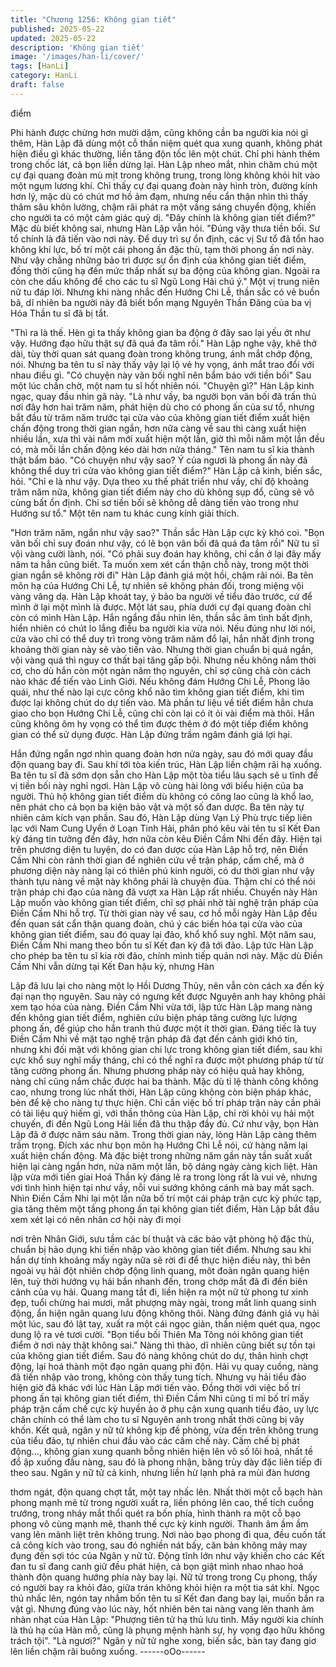 ```yaml
---
title: "Chương 1256: Không gian tiết"
published: 2025-05-22
updated: 2025-05-22
description: 'Không gian tiết'
image: '/images/han-li/cover/'
tags: [HanLi]
category: HanLi
draft: false
---
```


điểm

Phi hành được chừng hơn mười dặm, cũng không cần ba người
kia nói gì thêm, Hàn Lập đã dùng một cỗ thần niệm quét qua xung
quanh, không phát hiện điều gì khác thường, liền tăng độn tốc lên
một chút.
Chỉ phi hành thêm trong chốc lát, cả bọn liền dừng lại.
Hàn Lập nheo mắt, nhìn chăm chú một cự đại quang đoàn mù mịt
trong không trung, trong lòng không khỏi hít vào một ngụm lương
khí.
Chỉ thấy cự đại quang đoàn này hình tròn, đường kính hơn lý,
mặc dù có chút mơ hồ ảm đạm, nhưng nếu cẩn thận nhìn thì thấy
thâm sâu khôn lường, chậm rãi phát ra một vầng sáng chuyển
động, khiến cho người ta có một cảm giác quỷ dị.
"Đây chính là không gian tiết điểm?"
Mặc dù biết không sai, nhưng Hàn Lập vẫn hỏi.
"Đúng vậy thưa tiền bối. Sư tổ chính là đã tiến vào nơi này. Để
duy trì sự ổn định, các vị Sư tổ đã tổn hao không khí lực, bố trí
một cái phong ấn đặc thù, tạm thời phong ấn nơi này. Như vậy
chẳng những bảo trì được sự ổn định của không gian tiết điểm,
đồng thời cũng hạ đến mức thấp nhất sự ba động của không gian.
Ngoài ra còn che dấu không để cho các tu sĩ Ngũ Long Hải chú
ý."
Một vị trung niên nữ tu đáp lời. Nhưng khi nàng nhắc đến Hướng
Chi Lễ, thần sắc có vẻ buồn bã, dĩ nhiên ba người này đã biết bổn
mạng Nguyên Thần Đăng của ba vị Hóa Thần tu sĩ đã bị tắt.

"Thì ra là thế. Hèn gì ta thấy không gian ba động ở đây sao lại yếu
ớt như vậy. Hướng đạo hữu thật sự đã quá đa tâm rồi."
Hàn Lập nghe vậy, khẽ thở dài, tùy thời quan sát quang đoàn
trong không trung, ánh mắt chớp động, nói.
Nhưng ba tên tu sĩ này thấy vậy lại lộ vẻ hy vọng, ánh mắt trao
đổi với nhau điều gì.
"Có chuyện này vãn bối nghĩ nên bẩm báo với tiền bối"
Sau một lúc chần chờ, một nam tu sĩ hốt nhiên nói.
"Chuyện gì?"
Hàn Lập kinh ngạc, quay đầu nhìn gã này.
"Là như vầy, ba người bọn vãn bối đã trấn thủ nơi đây hơn hai
trăm năm, phát hiện dù cho có phong ấn của sư tổ, nhưng bắt
đầu từ trăm năm trước tại cửa vào của không gian tiết điểm xuất
hiện chấn động trong thời gian ngắn, hơn nữa càng về sau thì
càng xuất hiện nhiều lần, xưa thì vài năm mới xuất hiện một lần,
giờ thì mỗi năm một lần đều có, mà mỗi lần chấn động kéo dài
hơn nửa tháng."
Tên nam tu sĩ kia thành thật bẩm báo.
"Có chuyện như vậy sao? Ý của ngươi là phong ấn này đã không
thể duy trì cửa vào không gian tiết điểm?"
Hàn Lập cả kinh, biến sắc, hỏi.
"Chỉ e là như vậy. Dựa theo xu thế phát triển như vầy, chỉ độ
khoảng trăm năm nữa, không gian tiết điểm này cho dù không sụp
đổ, cũng sẽ vô cùng bất ổn định. Chỉ sơ tiền bối sẽ không dễ dàng
tiến vào trong như Hướng sư tổ."
Một tên nam tu khác cung kính giải thích.

"Hơn trăm năm, ngắn như vậy sao?"
Thần sắc Hàn Lập cực kỳ khó coi.
"Bọn vãn bối chỉ suy đoán như vậy, có lẽ bọn vãn bối đã quá đa
tâm rồi" Nữ tu sĩ vội vàng cười lành, nói.
"Có phải suy đoán hay không, chỉ cần ở lại đây mấy năm ta hẳn
cũng biết. Ta muốn xem xét cẩn thận chỗ này, trong một thời gian
ngắn sẽ không rời đi"
Hàn Lập đánh giá một hồi, chậm rãi nói.
Ba tên môn hạ của Hướng Chi Lễ, tự nhiên sẽ không phản đối,
trong miệng vội vàng vâng dạ.
Hàn Lập khoát tay, ý bảo ba người về tiểu đảo trước, cứ để mình
ở lại một mình là được.
Một lát sau, phía dưới cự đại quang đoàn chỉ còn có mình Hàn
Lập.
Hắn ngẩng đầu nhìn lên, thần sắc âm tình bất định, hiển nhiên có
chút lo lắng điều ba người kia vừa nói.
Nếu đúng như lời nói, cửa vào chỉ có thể duy trì trong vòng trăm
năm đổ lại, hắn nhất định trong khoảng thời gian này sẽ vào tiến
vào. Nhưng thời gian chuẩn bị quá ngắn, vội vàng quá thì nguy
cơ thất bại tăng gấp bội. Nhưng nếu không nắm thời cơ, cho dù
hắn còn một ngàn năm thọ nguyên, chỉ sợ cũng chả còn cách nào
khác để tiến vào Linh Giới. Nếu không đám Hướng Chi Lễ, Phong
lão quái, như thế nào lại cực công khổ não tìm không gian tiết
điểm, khi tìm được lại không chút do dự tiến vào. Mà phần tư liệu
về tiết điểm hắn chưa giao cho bọn Hướng Chi Lễ, cũng chỉ còn
lại có ít ỏi vài điểm mà thôi. Hắn cũng không ôm hy vọng có thể
tìm được thêm ở đó một tiếp điểm không gian có thể sử dụng
được.
Hàn Lập đứng trầm ngâm đánh giá lợi hại.

Hắn đứng ngẩn ngơ nhìn quang đoàn hơn nửa ngày, sau đó mới
quay đầu độn quang bay đi.
Sau khí tới tòa kiến trúc, Hàn Lập liền chậm rãi hạ xuống.
Ba tên tu sĩ đã sớm dọn sẵn cho Hàn Lập một tòa tiểu lâu sạch sẽ
u tĩnh để vị tiền bối này nghỉ ngơi.
Hàn Lập vô cùng hài lòng với biểu hiện của ba người. Thủ hộ
không gian tiết điểm dù không có công lao cũng là khổ lao, nên
phát cho cả bọn ba kiện bảo vật và một số đan dược.
Ba tên này tự nhiên cảm kích vạn phần.
Sau đó, Hàn Lập dùng Vạn Lý Phù trực tiếp liên lạc với Nam
Cung Uyển ở Loạn Tinh Hải, phân phó kêu vài tên tu sĩ Kết Đan
kỳ đáng tin tưởng đến đây, hơn nữa còn kêu Điền Cầm Nhi đến
đây.
Hiện tại trên phương diện tu luyện, do có đan dược của Hàn Lập
hỗ trợ, nên Điền Cầm Nhi còn rảnh thời gian để nghiên cứu về
trận pháp, cấm chế, mà ở phương diện này nàng lại có thiên phú
kinh người, có dư thời gian như vậy thành tựu nàng về mặt này
không phải là chuyện đùa. Thậm chí có thể nói trận pháp chi đạo
của nàng đã vượt xa Hàn Lập rất nhiều.
Chuyến này Hàn Lập muốn vào không gian tiết điểm, chỉ sợ phải
nhờ tài nghệ trận pháp của Điền Cầm Nhi hỗ trợ.
Từ thời gian này về sau, cơ hồ mỗi ngày Hàn Lập đều đến quan
sát cẩn thận quang đoàn, chú ý các biến hóa tại cửa vào của
không gian tiết điểm, sau đó quay lại đảo, khổ khổ suy nghĩ.
Một năm sau, Điền Cầm Nhi mang theo bốn tu sĩ Kết đan kỳ đã
tới đảo.
Lập tức Hàn Lập cho phép ba tên tu sĩ kia rời đảo, chính mình
tiếp quản nơi này.
Mặc dù Điền Cầm Nhi vẫn dừng tại Kết Đan hậu kỳ, nhưng Hàn

Lập đã lưu lại cho nàng một lọ Hồi Dương Thủy, nên vẫn còn
cách xa đến kỳ đại nạn thọ nguyên. Sau này có ngưng kết được
Nguyên anh hay không phải xem tạo hóa của nàng.
Điền Cầm Nhi vừa tới, lập tức Hàn Lập mang nàng đến không
gian tiết điểm, nghiên cứu biện pháp tăng cường lực lượng phong
ấn, để giúp cho hắn tranh thủ được một ít thời gian.
Đáng tiếc là tuy Điền Cầm Nhi về mặt tạo nghệ trận pháp đã đạt
đến cảnh giới khó tin, nhưng khi đối mặt với không gian chi lực
trong không gian tiết điểm, sau khi cực khổ suy nghĩ mấy tháng,
chỉ có thể nghĩ ra được một phương pháp từ từ tăng cường
phong ấn.
Nhưng phương pháp này có hiệu quả hay không, nàng chỉ cũng
nắm chắc được hai ba thành.
Mặc dù tỉ lệ thành công không cao, nhưng trong lúc nhất thời,
Hàn Lập cũng không còn biện pháp khác, bèn để kệ cho nàng tự
thực hiện.
Chỉ cần việc bố trí pháp trận này cần phải có tài liệu quý hiếm gì,
với thần thông của Hàn Lập, chỉ rời khỏi vụ hải một chuyến, đi
đến Ngũ Long Hải liền đã thu thập đầy đủ.
Cứ như vậy, bọn Hàn Lập đã ở được năm sáu năm.
Trong thời gian này, lòng Hàn Lập càng thêm trầm trọng. Đích xác
như bọn môn hạ Hướng Chi Lễ nói, cứ hàng năm lại xuất hiện
chấn động. Mà đặc biệt trong những năm gần này tần suất xuất
hiện lại càng ngắn hơn, nửa năm một lần, bộ dáng ngày càng
kịch liệt.
Hàn lập vừa mới tiến giai Hoá Thần kỳ đáng lẽ ra trong lòng rất là
vui vẻ, nhưng với tình hình hiện tại như vầy, nỗi vui sướng không
cánh mà bay mất sạch.
Nhìn Điền Cầm Nhi lại một lần nữa bố trí một cái pháp trận cực kỳ
phức tạp, gia tăng thêm một tầng phong ấn tại không gian tiết
điểm, Hàn Lập bắt đầu xem xét lại có nên nhân cơ hội này đi mọi

nơi trên Nhân Giới, sưu tầm các bí thuật và các bảo vật phòng hộ
đặc thù, chuẩn bị hảo dụng khi tiến nhập vào không gian tiết
điểm.
Nhưng sau khi hắn dự tính khoảng mấy ngày nữa sẽ rời đi để
thực hiện điều này, thì bên ngoài vụ hải đột nhiên chớp động linh
quang, môt đoàn ngân quang hiện lên, tuỳ thời hướng vụ hải bắn
nhanh đến, trong chớp mắt đã đi đến biên cảnh của vụ hải.
Quang mang tắt đi, liền hiện ra một nữ tử phong tư xinh đẹp, tuổi
chừng hai mươi, mắt phượng mày ngài, trong mắt linh quang sinh
động, ẩn hiện ngân quang lưu động không thôi.
Nàng đứng đánh giá vụ hải một lúc, sau đó lật tay, xuất ra một cái
ngọc giản, thần niệm quét qua, ngọc dung lộ ra vẻ tươi cười.
"Bọn tiểu bối Thiên Ma Tông nói không gian tiết điểm ở nơi này
thật không sai."
Nàng thì thào, dĩ nhiên cũng biết sự tồn tại của không gian tiết
điểm. Sau đó nàng không chút do dự, thân hình chợt động, lại
hoá thành một đạo ngân quang phi độn.
Hải vụ quay cuồng, nàng đã tiến nhập vào trong, không còn thấy
tung tích.
Nhưng vụ hải tiểu đảo hiện giờ đã khác với lúc Hàn Lập mới tiến
vào. Đồng thời với việc bố trí phong ấn tại không gian tiết điểm,
thì Điền Cầm Nhi cũng tỉ mỉ bố trí mấy pháp trận cấm chế cực kỳ
huyền ảo ở phụ cận xung quanh tiểu đảo, uy lực chân chính có
thể làm cho tu sĩ Nguyên anh trong nhất thời cũng bị vây khốn.
Kết quả, ngân y nữ tử không kịp đề phòng, vừa đến trên không
trung của tiểu đảo, tự nhiên chui đầu vào các cấm chế này.
Cấm chế bị phát động…, không gian xung quanh bỗng nhiên hiện
lên vô số lôi hoả, nhất tề đổ ập xuống đầu nàng, sau đó là phong
nhận, băng trùy dày đặc liên tiếp đi theo sau.
Ngân y nữ tử cả kinh, nhưng liền hừ lạnh phả ra mùi đàn hương

thơm ngát, độn quang chợt tắt, một tay nhấc lên.
Nhất thời một cỗ bạch hàn phong mạnh mẽ từ trong người xuất
ra, liền phóng lên cao, thể tích cuồng trướng, trong nháy mắt thổi
quét ra bốn phía, hình thành ra một cỗ bạo phong vô cùng mạnh
mẽ, thanh thế cực kỳ kinh người.
Thanh âm ầm ầm vang lên mãnh liệt trên không trung. Nơi nào
bạo phong đi qua, đều cuốn tất cả công kích vào trong, sau đó
nghiền nát bấy, căn bản không mảy may đụng đến sợi tóc của
Ngân y nữ tử.
Động tĩnh lớn như vậy khiến cho các Kết đan tu sĩ đang canh giữ
đều phát hiện, cả bọn giật mình nhao nhao hoá thành độn quang
hướng phía này bay lại.
Nữ tử trong trong Cụ phong, thấy có người bay ra khỏi đảo, giữa
trán không khỏi hiện ra một tia sát khí. Ngọc thủ nhấc lên, ngón
tay nhắm bốn tên tu sĩ Kết đan đang bay lại, muốn bắn ra vật gì.
Nhưng đúng vào lúc này, hốt nhiên bên tai nàng vang lên thanh
âm nhàn nhạt của Hàn Lập:
"Phượng tiên tử hạ thủ lưu tình. Mấy người kia chính là thủ hạ của
Hàn mỗ, cũng là phụng mệnh hành sự, hy vọng đạo hữu không
trách tội".
"Là ngươi?"
Ngân y nữ tử nghe xong, biến sắc, bàn tay đang giơ lên liền chậm
rãi buông xuống.
------oOo------
